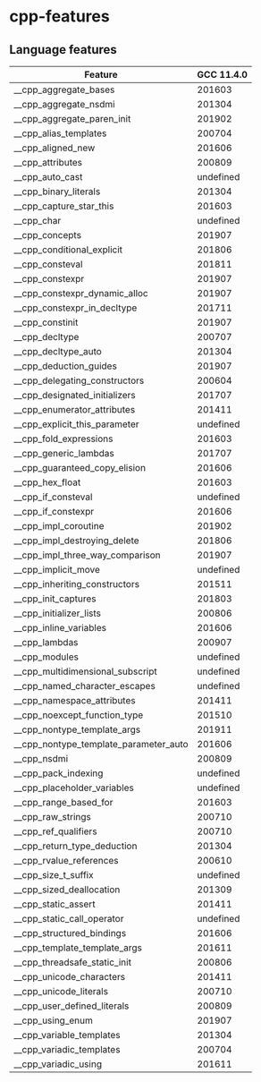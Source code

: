 # cpp-features

## Language features

| Feature                               | GCC 11.4.0 |
|---------------------------------------|------------|
| __cpp_aggregate_bases                 | 201603     |
| __cpp_aggregate_nsdmi                 | 201304     |
| __cpp_aggregate_paren_init            | 201902     |
| __cpp_alias_templates                 | 200704     |
| __cpp_aligned_new                     | 201606     |
| __cpp_attributes                      | 200809     |
| __cpp_auto_cast                       | undefined  |
| __cpp_binary_literals                 | 201304     |
| __cpp_capture_star_this               | 201603     |
| __cpp_char                            | undefined  |
| __cpp_concepts                        | 201907     |
| __cpp_conditional_explicit            | 201806     |
| __cpp_consteval                       | 201811     |
| __cpp_constexpr                       | 201907     |
| __cpp_constexpr_dynamic_alloc         | 201907     |
| __cpp_constexpr_in_decltype           | 201711     |
| __cpp_constinit                       | 201907     |
| __cpp_decltype                        | 200707     |
| __cpp_decltype_auto                   | 201304     |
| __cpp_deduction_guides                | 201907     |
| __cpp_delegating_constructors         | 200604     |
| __cpp_designated_initializers         | 201707     |
| __cpp_enumerator_attributes           | 201411     |
| __cpp_explicit_this_parameter         | undefined  |
| __cpp_fold_expressions                | 201603     |
| __cpp_generic_lambdas                 | 201707     |
| __cpp_guaranteed_copy_elision         | 201606     |
| __cpp_hex_float                       | 201603     |
| __cpp_if_consteval                    | undefined  |
| __cpp_if_constexpr                    | 201606     |
| __cpp_impl_coroutine                  | 201902     |
| __cpp_impl_destroying_delete          | 201806     |
| __cpp_impl_three_way_comparison       | 201907     |
| __cpp_implicit_move                   | undefined  |
| __cpp_inheriting_constructors         | 201511     |
| __cpp_init_captures                   | 201803     |
| __cpp_initializer_lists               | 200806     |
| __cpp_inline_variables                | 201606     |
| __cpp_lambdas                         | 200907     |
| __cpp_modules                         | undefined  |
| __cpp_multidimensional_subscript      | undefined  |
| __cpp_named_character_escapes         | undefined  |
| __cpp_namespace_attributes            | 201411     |
| __cpp_noexcept_function_type          | 201510     |
| __cpp_nontype_template_args           | 201911     |
| __cpp_nontype_template_parameter_auto | 201606     |
| __cpp_nsdmi                           | 200809     |
| __cpp_pack_indexing                   | undefined  |
| __cpp_placeholder_variables           | undefined  |
| __cpp_range_based_for                 | 201603     |
| __cpp_raw_strings                     | 200710     |
| __cpp_ref_qualifiers                  | 200710     |
| __cpp_return_type_deduction           | 201304     |
| __cpp_rvalue_references               | 200610     |
| __cpp_size_t_suffix                   | undefined  |
| __cpp_sized_deallocation              | 201309     |
| __cpp_static_assert                   | 201411     |
| __cpp_static_call_operator            | undefined  |
| __cpp_structured_bindings             | 201606     |
| __cpp_template_template_args          | 201611     |
| __cpp_threadsafe_static_init          | 200806     |
| __cpp_unicode_characters              | 201411     |
| __cpp_unicode_literals                | 200710     |
| __cpp_user_defined_literals           | 200809     |
| __cpp_using_enum                      | 201907     |
| __cpp_variable_templates              | 201304     |
| __cpp_variadic_templates              | 200704     |
| __cpp_variadic_using                  | 201611     |
